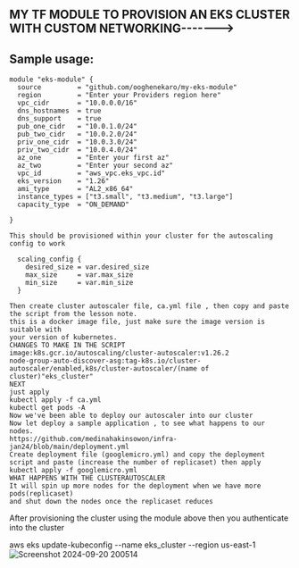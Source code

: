 ## MY TF MODULE TO PROVISION AN EKS CLUSTER WITH CUSTOM NETWORKING------->



## Sample usage:

~~~
module "eks-module" {
  source         = "github.com/ooghenekaro/my-eks-module"
  region         = "Enter your Providers region here"
  vpc_cidr       = "10.0.0.0/16"
  dns_hostnames  = true
  dns_support    = true
  pub_one_cidr   = "10.0.1.0/24"
  pub_two_cidr   = "10.0.2.0/24"
  priv_one_cidr  = "10.0.3.0/24"
  priv_two_cidr  = "10.0.4.0/24"
  az_one         = "Enter your first az"
  az_two         = "Enter your second az"
  vpc_id         = "aws_vpc.eks_vpc.id"
  eks_version    = "1.26"
  ami_type       = "AL2_x86_64"
  instance_types = ["t3.small", "t3.medium", "t3.large"]
  capacity_type  = "ON_DEMAND"

}

This should be provisioned within your cluster for the autoscaling config to work

  scaling_config {
    desired_size = var.desired_size
    max_size     = var.max_size
    min_size     = var.min_size
  }

Then create cluster autoscaler file, ca.yml file , then copy and paste
the script from the lesson note.
this is a docker image file, just make sure the image version is suitable with
your version of kubernetes.
CHANGES TO MAKE IN THE SCRIPT
image:k8s.gcr.io/autoscaling/cluster-autoscaler:v1.26.2
node-group-auto-discover-asg:tag-k8s.io/cluster-autoscaler/enabled,k8s/cluster-autoscaler/(name of cluster)"eks_cluster"
NEXT
just apply
kubectl apply -f ca.yml
kubectl get pods -A
Now we've been able to deploy our autoscaler into our cluster
Now let deploy a sample application , to see what happens to our nodes.
https://github.com/medinahakinsowon/infra-jan24/blob/main/deployment.yml
Create deployment file (googlemicro.yml) and copy the deployment script and paste (increase the number of replicaset) then apply
kubectl apply -f googlemicro.yml
WHAT HAPPENS WITH THE CLUSTERAUTOSCALER
It will spin up more nodes for the deployment when we have more pods(replicaset)
and shut down the nodes once the replicaset reduces
~~~
After provisioning the cluster using the module above
then you authenticate into the cluster 

aws eks update-kubeconfig --name eks_cluster --region us-east-1
![Screenshot 2024-09-20 200514](https://github.com/user-attachments/assets/6f3d14c6-1bf6-431b-b198-c5fdbe8ae835)

